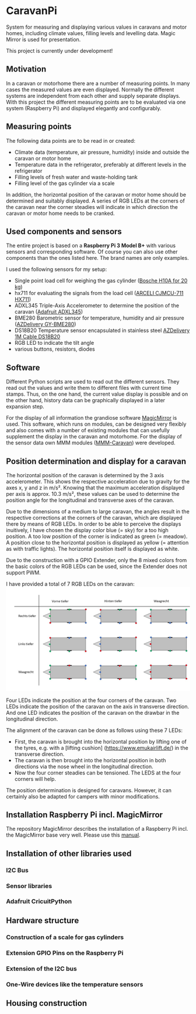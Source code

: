 # CaravanPi
System for measuring and displaying various values in caravans and motor homes, including climate values, filling levels and levelling data. Magic Mirror is used for presentation.

This project is currently under development!

## Motivation
In a caravan or motorhome there are a number of measuring points. In many cases the measured values are even displayed. Normally the different systems are independent from each other and supply separate displays. With this project the different measuring points are to be evaluated via one system (Raspberry Pi) and displayed elegantly and configurably.

## Measuring points

The following data points are to be read in or created:
- Climate data (temperature, air pressure, humidity) inside and outside the caravan or motor home
- Temperature data in the refrigerator, preferably at different levels in the refrigerator
- Filling levels of fresh water and waste-holding tank
- Filling level of the gas cylinder via a scale

In addition, the horizontal position of the caravan or motor home should be determined and suitably displayed. A series of RGB LEDs at the corners of the caravan near the corner steadies will indicate in which direction the caravan or motor home needs to be cranked.

## Used components and sensors

The entire project is based on a **Raspberry Pi 3 Model B+** with various sensors and corresponding software. Of course you can also use other components than the ones listed here. The brand names are only examples.

I used the following sensors for my setup:
- Single point load cell for weighing the gas cylinder ([Bosche H10A for 20 kg](https://www.bosche.eu/en/scale-components/load-cells/single-point-load-cell/single-point-load-cell-h10a)) 
- hx711 for evaluating the signals from the load cell ([ARCELI CJMCU-711 HX711](https://smile.amazon.de/gp/product/B07MY2PBY4/ref=ppx_yo_dt_b_search_asin_title?ie=UTF8&psc=1))
- ADXL345 Triple-Axis Accelerometer to determine the position of the caravan ([Adafruit ADXL345](https://smile.amazon.de/gp/product/B01BT4N9BC/ref))
- BME280 Barometric sensor for temperature, humidity and air pressure ([AZDelivery GY-BME280](https://smile.amazon.de/gp/product/B07FS95JXT/ref))
- DS18B20 Temperature sensor encapsulated in stainless steel [AZDelivery 1M Cable DS18B20](https://smile.amazon.de/gp/product/B075FYYLLV/ref)
- RGB LED to indicate the tilt angle 
- various buttons, resistors, diodes

## Software

Different Python scripts are used to read out the different sensors. They read out the values and write them to different files with current time stamps. Thus, on the one hand, the current value display is possible and on the other hand, history data can be graphically displayed in a later expansion step.

For the display of all information the grandiose software [MagicMirror](https://magicmirror.builders/) is used. This software, which runs on modules, can be designed very flexibly and also comes with a number of existing modules that can usefully supplement the display in the caravan and motorhome. For the display of the sensor data own MMM modules ([MMM-Caravan](https://github.com/spitzlbergerj/MMM-Caravan)) were developed.

## Position determination and display for a caravan

The horizontal position of the caravan is determined by the 3 axis accelerometer. This shows the respective acceleration due to gravity for the axes x, y and z in m/s². Knowing that the maximum acceleration displayed per axis is approx. 10.3 m/s², these values can be used to determine the position angle for the longitudinal and transverse axes of the caravan.

Due to the dimensions of a medium to large caravan, the angles result in the respective corrections at the corners of the caravan, which are displayed there by means of RGB LEDs. In order to be able to perceive the displays inuitively, I have chosen the display color blue (= sky) for a too high position. A too low position of the corner is indicated as green (= meadow). A position close to the horizontal position is displayed as yellow (= attention as with traffic lights). The horizontal position itself is displayed as white. 

Due to the construction with a GPIO Extender, only the 8 mixed colors from the basic colors of the RGB LEDs can be used, since the Extender does not support PWM.

I have provided a total of 7 RGB LEDs on the caravan:
![matrix of LEDs](images/LED-Matrix.jpg)
[^fu1]:In this illustration I have replaced the "white LED" with a "red LED" so that it can be perceived better. Red here means horizontal.

Four LEDs indicate the position at the four corners of the caravan. Two LEDs indicate the position of the caravan on the axis in transverse direction. And one LED indicates the position of the caravan on the drawbar in the longitudinal direction. 

The alignment of the caravan can be done as follows using these 7 LEDs:
- First, the caravan is brought into the horizontal position by lifting one of the tyres, e.g. with a [lifting cushion] (https://www.emukairlift.de/) in the transverse direction.
- The caravan is then brought into the horizontal position in both directions via the nose wheel in the longitudinal direction.
- Now the four corner steadies can be tensioned. The LEDS at the four corners will help.

The position determination is designed for caravans. However, it can certainly also be adapted for campers with minor modifications.


## Installation Raspberry Pi incl. MagicMirror

The repository MagicMirror describes the installation of a Raspberry Pi incl. the MagicMirror base very well. Please use this [manual](https://github.com/MichMich/MagicMirror#raspberry-pi).

## Installation of other libraries used

### I2C Bus

### Sensor libraries

### Adafruit CricuitPython


## Hardware structure

### Construction of a scale for gas cylinders

### Extension GPIO Pins on the Raspberry Pi

### Extension of the I2C bus

### One-Wire devices like the temperature sensors


## Housing construction



 
